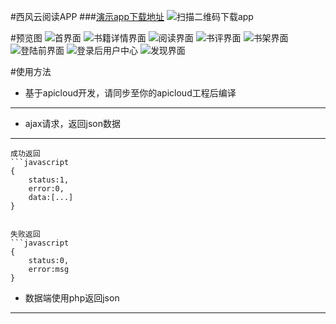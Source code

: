 #西风云阅读APP
###[演示app下载地址](http://demo.jameson512.com/xifeng/0.6.60.apk)
![扫描二维码下载app](http://demo.jameson512.com/xifeng/adv1.png)

#预览图
![首界面](http://demo.jameson512.com/xifeng/1.png "首界面")
![书籍详情界面](http://demo.jameson512.com/xifeng/2.png "书籍详情界面")
![阅读界面](http://demo.jameson512.com/xifeng/3.png "阅读界面")
![书评界面](http://demo.jameson512.com/xifeng/3-2.png "书评界面")
![书架界面](http://demo.jameson512.com/xifeng/4.png "书架界面")
![登陆前界面](http://demo.jameson512.com/xifeng/5.png "登陆前界面")
![登录后用户中心](http://demo.jameson512.com/xifeng/6.png "登录后用户中心")
![发现界面](http://demo.jameson512.com/xifeng/7.png "发现界面")

#使用方法

*	基于apicloud开发，请同步至你的apicloud工程后编译
-------------------------------------------
*	ajax请求，返回json数据
-------------------------------------------

	成功返回 
	```javascript
	{
		status:1,
		error:0,
		data:[...]
	}


	失败返回
	```javascript
	{
		status:0,
		error:msg
	}
*	数据端使用php返回json
------------------------------------------
